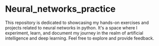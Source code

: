# Neural_networks_practice
This repository is dedicated to showcasing my hands-on exercises and projects related to neural networks in python. It's a space where I experiment, learn, and document my journey in the realm of artificial intelligence and deep learning. Feel free to explore and provide feedback.
